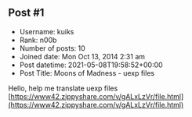 ## Post #1
- Username: kuiks
- Rank: n00b
- Number of posts: 10
- Joined date: Mon Oct 13, 2014 2:31 am
- Post datetime: 2021-05-08T19:58:52+00:00
- Post Title: Moons of Madness - uexp files

Hello, help me translate uexp files
[https://www42.zippyshare.com/v/gALxLzVr/file.html](https://www42.zippyshare.com/v/gALxLzVr/file.html)
